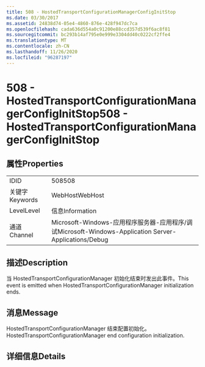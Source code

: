 ```yaml
---
title: 508 - HostedTransportConfigurationManagerConfigInitStop
ms.date: 03/30/2017
ms.assetid: 24838d74-05e4-4860-876e-428f947dc7ca
ms.openlocfilehash: cada636d554a0c91200e88ccd357d539f6ac8f81
ms.sourcegitcommit: bc293b14af795e0e999e3304dd40c0222cf2ffe4
ms.translationtype: MT
ms.contentlocale: zh-CN
ms.lasthandoff: 11/26/2020
ms.locfileid: "96287197"
---
```

# <a name="508---hostedtransportconfigurationmanagerconfiginitstop"></a><span data-ttu-id="7bf3d-102">508 - HostedTransportConfigurationManagerConfigInitStop</span><span class="sxs-lookup"><span data-stu-id="7bf3d-102">508 - HostedTransportConfigurationManagerConfigInitStop</span></span>

## <a name="properties"></a><span data-ttu-id="7bf3d-103">属性</span><span class="sxs-lookup"><span data-stu-id="7bf3d-103">Properties</span></span>  
  
|||  
|-|-|  
|<span data-ttu-id="7bf3d-104">ID</span><span class="sxs-lookup"><span data-stu-id="7bf3d-104">ID</span></span>|<span data-ttu-id="7bf3d-105">508</span><span class="sxs-lookup"><span data-stu-id="7bf3d-105">508</span></span>|  
|<span data-ttu-id="7bf3d-106">关键字</span><span class="sxs-lookup"><span data-stu-id="7bf3d-106">Keywords</span></span>|<span data-ttu-id="7bf3d-107">WebHost</span><span class="sxs-lookup"><span data-stu-id="7bf3d-107">WebHost</span></span>|  
|<span data-ttu-id="7bf3d-108">Level</span><span class="sxs-lookup"><span data-stu-id="7bf3d-108">Level</span></span>|<span data-ttu-id="7bf3d-109">信息</span><span class="sxs-lookup"><span data-stu-id="7bf3d-109">Information</span></span>|  
|<span data-ttu-id="7bf3d-110">通道</span><span class="sxs-lookup"><span data-stu-id="7bf3d-110">Channel</span></span>|<span data-ttu-id="7bf3d-111">Microsoft-Windows-应用程序服务器-应用程序/调试</span><span class="sxs-lookup"><span data-stu-id="7bf3d-111">Microsoft-Windows-Application Server-Applications/Debug</span></span>|  
  
## <a name="description"></a><span data-ttu-id="7bf3d-112">描述</span><span class="sxs-lookup"><span data-stu-id="7bf3d-112">Description</span></span>  

 <span data-ttu-id="7bf3d-113">当 HostedTransportConfigurationManager 初始化结束时发出此事件。</span><span class="sxs-lookup"><span data-stu-id="7bf3d-113">This event is emitted when HostedTransportConfigurationManager initialization ends.</span></span>  
  
## <a name="message"></a><span data-ttu-id="7bf3d-114">消息</span><span class="sxs-lookup"><span data-stu-id="7bf3d-114">Message</span></span>  

 <span data-ttu-id="7bf3d-115">HostedTransportConfigurationManager 结束配置初始化。</span><span class="sxs-lookup"><span data-stu-id="7bf3d-115">HostedTransportConfigurationManager end configuration initialization.</span></span>  
  
## <a name="details"></a><span data-ttu-id="7bf3d-116">详细信息</span><span class="sxs-lookup"><span data-stu-id="7bf3d-116">Details</span></span>
